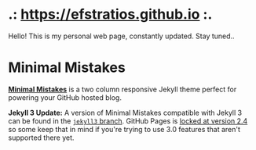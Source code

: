 # .: https://efstratios.github.io :. 

Hello! This is my personal web page, constantly updated. Stay tuned..

# Minimal Mistakes

**[Minimal Mistakes](http://mmistakes.github.io/minimal-mistakes)** is a two column responsive Jekyll theme perfect for powering your GitHub hosted blog.

**Jekyll 3 Update:** A version of Minimal Mistakes compatible with Jekyll 3 can be found in the [`jekyll3` branch](https://github.com/mmistakes/minimal-mistakes/tree/jekyll3). GitHub Pages is [locked at version 2.4](https://pages.github.com/versions/) so some keep that in mind if you're trying to use 3.0 features that aren't supported there yet.
